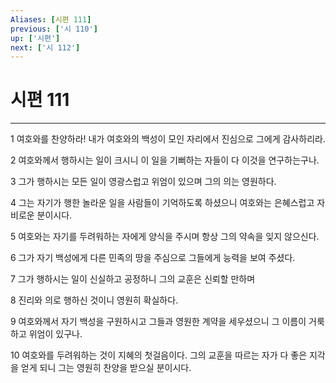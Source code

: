 ```yaml
---
Aliases: [시편 111]
previous: ['시 110']
up: ['시편']
next: ['시 112']
---
```

# 시편 111

***


1 여호와를 찬양하라! 내가 여호와의 백성이 모인 자리에서 진심으로 그에게 감사하리라. 

2 여호와께서 행하시는 일이 크시니 이 일을 기뻐하는 자들이 다 이것을 연구하는구나. 

3 그가 행하시는 모든 일이 영광스럽고 위엄이 있으며 그의 의는 영원하다. 

4 그는 자기가 행한 놀라운 일을 사람들이 기억하도록 하셨으니 여호와는 은혜스럽고 자비로운 분이시다. 

5 여호와는 자기를 두려워하는 자에게 양식을 주시며 항상 그의 약속을 잊지 않으신다. 

6 그가 자기 백성에게 다른 민족의 땅을 주심으로 그들에게 능력을 보여 주셨다. 

7 그가 행하시는 일이 신실하고 공정하니 그의 교훈은 신뢰할 만하며 

8 진리와 의로 행하신 것이니 영원히 확실하다. 

9 여호와께서 자기 백성을 구원하시고 그들과 영원한 계약을 세우셨으니 그 이름이 거룩하고 위엄이 있구나. 

10 여호와를 두려워하는 것이 지혜의 첫걸음이다. 그의 교훈을 따르는 자가 다 좋은 지각을 얻게 되니 그는 영원히 찬양을 받으실 분이시다.
